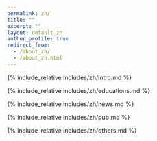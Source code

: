 ```yaml
---
permalink: zh/
title: ""
excerpt: ""
layout: default_zh
author_profile: true
redirect_from: 
  - /about_zh/
  - /about_zh.html
---
```


<span class='anchor' id='-about-me'></span>
{% include_relative includes/zh/intro.md %}

{% include_relative includes/zh/educations.md %}

{% include_relative includes/zh/news.md %}

{% include_relative includes/zh/pub.md %}

{% include_relative includes/zh/others.md %}
